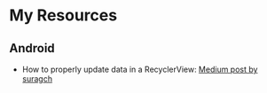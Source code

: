 # My Resources

## Android

* How to properly update data in a RecyclerView: [Medium post by suragch](https://medium.com/@studymongolian/updating-data-in-an-android-recyclerview-842e56adbfd8)
